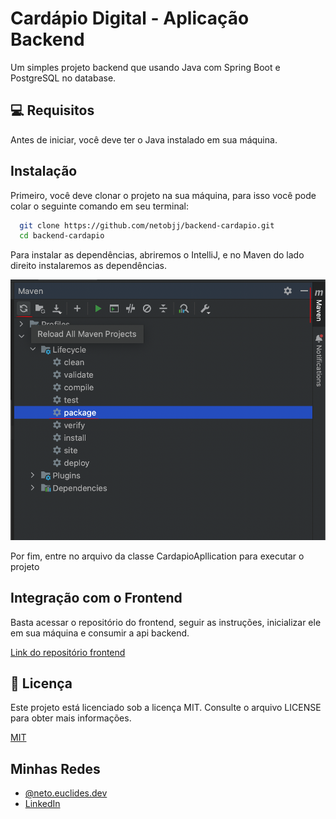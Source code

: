 
# Cardápio Digital - Aplicação Backend

Um simples projeto backend que usando Java com Spring Boot e PostgreSQL no database.


## 💻 Requisitos
Antes de iniciar, você deve ter o Java instalado em sua máquina.


## Instalação

Primeiro, você deve clonar o projeto na sua máquina, para isso você pode colar o seguinte comando em seu terminal:

```bash
  git clone https://github.com/netobjj/backend-cardapio.git
  cd backend-cardapio
```
Para instalar as dependências, abriremos o IntelliJ, e no Maven do lado direito instalaremos as dependências. 

![screenshot install dependencies](https://raw.githubusercontent.com/netobjj/backend-cardapio/refs/heads/main/.github/instalar-dependencias.png "screenshot install dependencies")

Por fim, entre no arquivo da classe CardapioApllication para executar o projeto
## Integração com o Frontend

Basta acessar o repositório do frontend, seguir as instruções, inicializar ele em sua máquina  e consumir a api backend.

[Link do repositório frontend](https://github.com/netobjj/frontend-cardapio)
## 📝 Licença
Este projeto está licenciado sob a licença MIT. Consulte o arquivo LICENSE para obter mais informações.

[MIT](https://choosealicense.com/licenses/mit/)


## Minhas Redes

- [@neto.euclides.dev](https://www.instagram.com/neto.euclides.dev)
- [LinkedIn](https://www.linkedin.com/in/jose-euclides-da-silva-neto-06798116b/)

